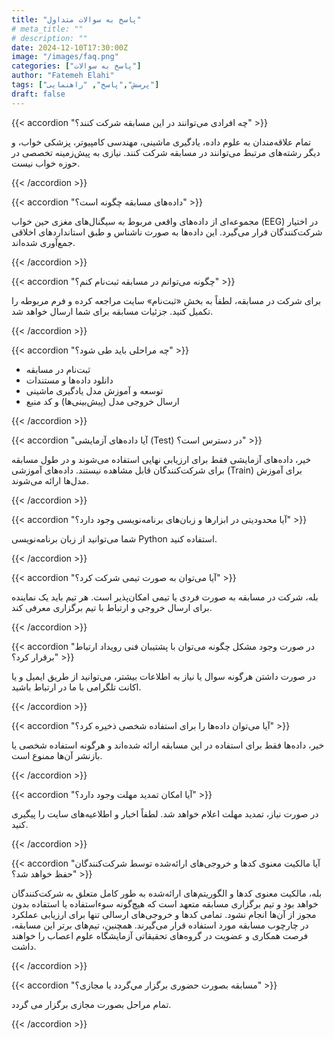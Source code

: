 ```yaml
---
title: "پاسخ به سوالات متداول"
# meta_title: ""
# description: ""
date: 2024-12-10T17:30:00Z
image: "/images/faq.png"
categories: ["پاسخ به سوالات"]
author: "Fatemeh Elahi"
tags: ["پرسش","پاسخ", "راهنمایی"]
draft: false
---
```



{{< accordion "چه افرادی می‌توانند در این مسابقه شرکت کنند؟" >}}

تمام علاقه‌مندان به علوم داده، یادگیری ماشینی، مهندسی کامپیوتر، پزشکی خواب، و دیگر رشته‌های مرتبط می‌توانند در مسابقه شرکت کنند. نیازی به پیش‌زمینه تخصصی در حوزه خواب نیست.

{{< /accordion >}}

{{< accordion "داده‌های مسابقه چگونه است؟" >}}

مجموعه‌ای از داده‌های واقعی مربوط به سیگنال‌های مغزی حین خواب (EEG) در اختیار شرکت‌کنندگان قرار می‌گیرد. این داده‌ها به صورت ناشناس و طبق استانداردهای اخلاقی جمع‌آوری شده‌اند.

{{< /accordion >}}

{{< accordion "چگونه می‌توانم در مسابقه ثبت‌نام کنم؟" >}}

برای شرکت در مسابقه، لطفاً به بخش «ثبت‌نام» سایت مراجعه کرده و فرم مربوطه را تکمیل کنید. جزئیات مسابقه برای شما ارسال خواهد شد.

{{< /accordion >}}

{{< accordion "چه مراحلی باید طی شود؟" >}}

- ثبت‌نام در مسابقه
- دانلود داده‌ها و مستندات
- توسعه و آموزش مدل یادگیری ماشینی
- ارسال خروجی مدل (پیش‌بینی‌ها) و کد منبع

{{< /accordion >}}

{{< accordion "آیا داده‌های آزمایشی (Test) در دسترس است؟" >}}

خیر، داده‌های آزمایشی فقط برای ارزیابی نهایی استفاده می‌شوند و در طول مسابقه برای شرکت‌کنندگان قابل مشاهده نیستند. داده‌های آموزشی (Train) برای آموزش مدل‌ها ارائه می‌شوند.

{{< /accordion >}}

{{< accordion "آیا محدودیتی در ابزارها و زبان‌های برنامه‌نویسی وجود دارد؟" >}}

شما می‌توانید از  زبان برنامه‌نویسی Python استفاده کنید.

{{< /accordion >}}

{{< accordion "آیا می‌توان به صورت تیمی شرکت کرد؟" >}}

بله، شرکت در مسابقه به صورت فردی یا تیمی امکان‌پذیر است. هر تیم باید یک نماینده برای ارسال خروجی و ارتباط با تیم برگزاری معرفی کند.

{{< /accordion >}}

{{< accordion "در صورت وجود مشكل چگونه می‌توان با پشتیبان فنی رویداد ارتباط برقرار كرد؟" >}}

در صورت داشتن هرگونه سوال یا نیاز به اطلاعات بیشتر، می‌توانید از طریق ایمیل و یا اكانت تلگرامی با ما در ارتباط باشید.

{{< /accordion >}}

{{< accordion "آیا می‌توان داده‌ها را برای استفاده شخصی ذخیره کرد؟" >}}

خیر، داده‌ها فقط برای استفاده در این مسابقه ارائه شده‌اند و هرگونه استفاده شخصی یا بازنشر آن‌ها ممنوع است.

{{< /accordion >}}

{{< accordion "آیا امکان تمدید مهلت وجود دارد؟" >}}

در صورت نیاز، تمدید مهلت اعلام خواهد شد. لطفاً اخبار و اطلاعیه‌های سایت را پیگیری کنید.

{{< /accordion >}}

{{< accordion "آیا مالکیت معنوی کدها و خروجی‌های ارائه‌شده توسط شرکت‌کنندگان حفظ خواهد شد؟" >}}

بله، مالکیت معنوی کدها و الگوریتم‌های ارائه‌شده به طور کامل متعلق به شرکت‌کنندگان خواهد بود و تیم برگزاری مسابقه متعهد است که هیچ‌گونه سوءاستفاده یا استفاده بدون مجوز از آن‌ها انجام نشود. تمامی کدها و خروجی‌های ارسالی تنها برای ارزیابی عملکرد در چارچوب مسابقه مورد استفاده قرار می‌گیرند.
همچنین، تیم‌های برتر این مسابقه، فرصت همکاری و عضویت در گروه‌های تحقیقاتی آزمایشگاه علوم اعصاب را خواهند داشت.

{{< /accordion >}}

{{< accordion "مسابقه بصورت حضوری برگزار مي‌گردد يا مجازی؟" >}}

تمام مراحل بصورت مجازی برگزار می گردد.

{{< /accordion >}}
